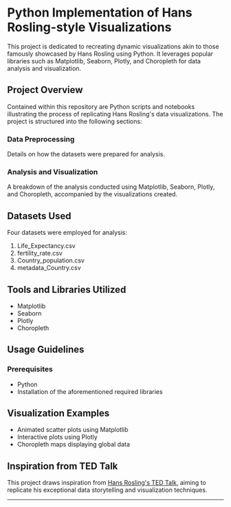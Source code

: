 
# Python Implementation of Hans Rosling-style Visualizations

This project is dedicated to recreating dynamic visualizations akin to those famously showcased by Hans Rosling using Python. It leverages popular libraries such as Matplotlib, Seaborn, Plotly, and Choropleth for data analysis and visualization.

## Project Overview
Contained within this repository are Python scripts and notebooks illustrating the process of replicating Hans Rosling's data visualizations. The project is structured into the following sections:

### Data Preprocessing
Details on how the datasets were prepared for analysis.

### Analysis and Visualization
A breakdown of the analysis conducted using Matplotlib, Seaborn, Plotly, and Choropleth, accompanied by the visualizations created.

## Datasets Used
Four datasets were employed for analysis:

1. Life_Expectancy.csv
2. fertility_rate.csv
3. Country_population.csv
4. metadata_Country.csv

## Tools and Libraries Utilized
- Matplotlib
- Seaborn
- Plotly
- Choropleth

## Usage Guidelines
### Prerequisites
- Python
- Installation of the aforementioned required libraries

## Visualization Examples
- Animated scatter plots using Matplotlib
- Interactive plots using Plotly
- Choropleth maps displaying global data

## Inspiration from TED Talk
This project draws inspiration from [Hans Rosling's TED Talk](https://www.ted.com/talks/hans_rosling_the_best_stats_you_ve_ever_seen), aiming to replicate his exceptional data storytelling and visualization techniques.

--- 
